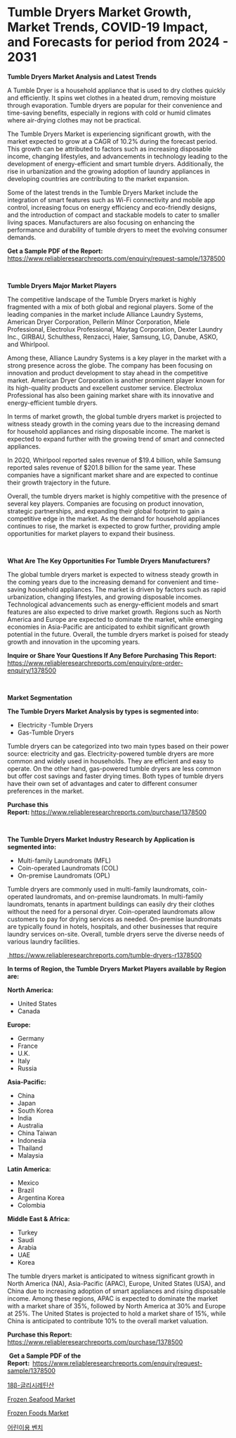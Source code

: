 <p><h1>Tumble Dryers Market Growth, Market Trends, COVID-19 Impact, and Forecasts for period from 2024 - 2031</h1></p><p><strong>Tumble Dryers Market Analysis and Latest Trends</strong></p>
<p><p>A Tumble Dryer is a household appliance that is used to dry clothes quickly and efficiently. It spins wet clothes in a heated drum, removing moisture through evaporation. Tumble dryers are popular for their convenience and time-saving benefits, especially in regions with cold or humid climates where air-drying clothes may not be practical.</p><p>The Tumble Dryers Market is experiencing significant growth, with the market expected to grow at a CAGR of 10.2% during the forecast period. This growth can be attributed to factors such as increasing disposable income, changing lifestyles, and advancements in technology leading to the development of energy-efficient and smart tumble dryers. Additionally, the rise in urbanization and the growing adoption of laundry appliances in developing countries are contributing to the market expansion.</p><p>Some of the latest trends in the Tumble Dryers Market include the integration of smart features such as Wi-Fi connectivity and mobile app control, increasing focus on energy efficiency and eco-friendly designs, and the introduction of compact and stackable models to cater to smaller living spaces. Manufacturers are also focusing on enhancing the performance and durability of tumble dryers to meet the evolving consumer demands.</p></p>
<p><strong>Get a Sample PDF of the Report:&nbsp;</strong> <a href="https://www.reliableresearchreports.com/enquiry/request-sample/1378500">https://www.reliableresearchreports.com/enquiry/request-sample/1378500</a></p>
<p>&nbsp;</p>
<p><strong>Tumble Dryers Major Market Players</strong></p>
<p><p>The competitive landscape of the Tumble Dryers market is highly fragmented with a mix of both global and regional players. Some of the leading companies in the market include Alliance Laundry Systems, American Dryer Corporation, Pellerin Milnor Corporation, Miele Professional, Electrolux Professional, Maytag Corporation, Dexter Laundry Inc., GIRBAU, Schulthess, Renzacci, Haier, Samsung, LG, Danube, ASKO, and Whirlpool.</p><p>Among these, Alliance Laundry Systems is a key player in the market with a strong presence across the globe. The company has been focusing on innovation and product development to stay ahead in the competitive market. American Dryer Corporation is another prominent player known for its high-quality products and excellent customer service. Electrolux Professional has also been gaining market share with its innovative and energy-efficient tumble dryers.</p><p>In terms of market growth, the global tumble dryers market is projected to witness steady growth in the coming years due to the increasing demand for household appliances and rising disposable income. The market is expected to expand further with the growing trend of smart and connected appliances.</p><p>In 2020, Whirlpool reported sales revenue of $19.4 billion, while Samsung reported sales revenue of $201.8 billion for the same year. These companies have a significant market share and are expected to continue their growth trajectory in the future.</p><p>Overall, the tumble dryers market is highly competitive with the presence of several key players. Companies are focusing on product innovation, strategic partnerships, and expanding their global footprint to gain a competitive edge in the market. As the demand for household appliances continues to rise, the market is expected to grow further, providing ample opportunities for market players to expand their business.</p></p>
<p>&nbsp;</p>
<p><strong>What Are The Key Opportunities For Tumble Dryers Manufacturers?</strong></p>
<p><p>The global tumble dryers market is expected to witness steady growth in the coming years due to the increasing demand for convenient and time-saving household appliances. The market is driven by factors such as rapid urbanization, changing lifestyles, and growing disposable incomes. Technological advancements such as energy-efficient models and smart features are also expected to drive market growth. Regions such as North America and Europe are expected to dominate the market, while emerging economies in Asia-Pacific are anticipated to exhibit significant growth potential in the future. Overall, the tumble dryers market is poised for steady growth and innovation in the upcoming years.</p></p>
<p><strong>Inquire or Share Your Questions If Any Before Purchasing This Report:</strong> <a href="https://www.reliableresearchreports.com/enquiry/pre-order-enquiry/1378500">https://www.reliableresearchreports.com/enquiry/pre-order-enquiry/1378500</a></p>
<p>&nbsp;</p>
<p><strong>Market Segmentation</strong></p>
<p><strong>The Tumble Dryers Market Analysis by types is segmented into:</strong></p>
<p><ul><li>Electricity -Tumble Dryers</li><li>Gas-Tumble Dryers</li></ul></p>
<p><p>Tumble dryers can be categorized into two main types based on their power source: electricity and gas. Electricity-powered tumble dryers are more common and widely used in households. They are efficient and easy to operate. On the other hand, gas-powered tumble dryers are less common but offer cost savings and faster drying times. Both types of tumble dryers have their own set of advantages and cater to different consumer preferences in the market.</p></p>
<p><strong>Purchase this Report:&nbsp;</strong><a href="https://www.reliableresearchreports.com/purchase/1378500">https://www.reliableresearchreports.com/purchase/1378500</a></p>
<p>&nbsp;</p>
<p><strong>The Tumble Dryers Market Industry Research by Application is segmented into:</strong></p>
<p><ul><li>Multi-family Laundromats (MFL)</li><li>Coin-operated Laundromats (COL)</li><li>On-premise Laundromats (OPL)</li></ul></p>
<p><p>Tumble dryers are commonly used in multi-family laundromats, coin-operated laundromats, and on-premise laundromats. In multi-family laundromats, tenants in apartment buildings can easily dry their clothes without the need for a personal dryer. Coin-operated laundromats allow customers to pay for drying services as needed. On-premise laundromats are typically found in hotels, hospitals, and other businesses that require laundry services on-site. Overall, tumble dryers serve the diverse needs of various laundry facilities.</p></p>
<p><a href="https://www.reliableresearchreports.com/tumble-dryers-r1378500">&nbsp;https://www.reliableresearchreports.com/tumble-dryers-r1378500</a></p>
<p><strong>In terms of Region, the Tumble Dryers Market Players available by Region are:</strong></p>
<p>
    <p> <strong> North America: </strong>
        <ul>
            <li>United States</li>
            <li>Canada</li>
        </ul>
        </p> 
    <p> <strong> Europe: </strong>
        <ul>
            <li>Germany</li>
            <li>France</li>
            <li>U.K.</li>
            <li>Italy</li>
            <li>Russia</li>
        </ul>
        </p> 
    <p> <strong> Asia-Pacific: </strong>
        <ul>
            <li>China</li>
            <li>Japan</li>
            <li>South Korea</li>
            <li>India</li>
            <li>Australia</li>
            <li>China Taiwan</li>
            <li>Indonesia</li>
            <li>Thailand</li>
            <li>Malaysia</li>
        </ul>
        </p> 
    <p> <strong> Latin America: </strong>
        <ul>
            <li>Mexico</li>
            <li>Brazil</li>
            <li>Argentina Korea</li>
            <li>Colombia</li>
        </ul>
        </p> 
    <p> <strong> Middle East & Africa: </strong>
        <ul>
            <li>Turkey</li>
            <li>Saudi</li>
            <li>Arabia</li>
            <li>UAE</li>
            <li>Korea</li>
        </ul>
    </p>
    </p>
<p><p>The tumble dryers market is anticipated to witness significant growth in North America (NA), Asia-Pacific (APAC), Europe, United States (USA), and China due to increasing adoption of smart appliances and rising disposable income. Among these regions, APAC is expected to dominate the market with a market share of 35%, followed by North America at 30% and Europe at 25%. The United States is projected to hold a market share of 15%, while China is anticipated to contribute 10% to the overall market valuation.</p></p>
<p><strong>Purchase this Report: </strong><a href="https://www.reliableresearchreports.com/purchase/1378500">https://www.reliableresearchreports.com/purchase/1378500</a></p>
<p>&nbsp;<strong>Get a Sample PDF of the Report:&nbsp;&nbsp;</strong><a href="https://www.reliableresearchreports.com/enquiry/request-sample/1378500">https://www.reliableresearchreports.com/enquiry/request-sample/1378500</a></p>
<p><strong></strong></p>
<p><p><a href="https://github.com/emakpiahsopiah/Market-Research-Report-List-1/blob/main/7224124162962.md">18β-글리시레틴산</a></p><p><a href="https://github.com/thuyvuongpk111/Market-Research-Report-List-1/blob/main/frozen-seafood-market.md">Frozen Seafood Market</a></p><p><a href="https://github.com/ayamsauke86/Market-Research-Report-List-1/blob/main/frozen-foods-market.md">Frozen Foods Market</a></p><p><a href="https://github.com/milikokao84/Market-Research-Report-List-1/blob/main/3383194162961.md">어린이용 벤치</a></p></p>